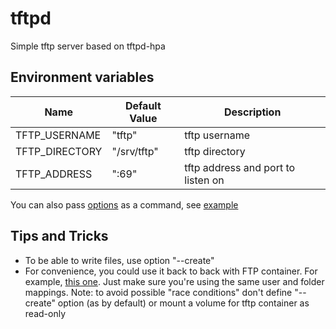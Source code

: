 # tftpd

Simple tftp server based on tftpd-hpa

## Environment variables

| Name           | Default Value | Description                        |
| -------------- | ------------- | ---------------------------------- |
| TFTP_USERNAME  | "tftp"        | tftp username                      |
| TFTP_DIRECTORY | "/srv/tftp"   | tftp directory                     |
| TFTP_ADDRESS   | ":69"         | tftp address and port to listen on |

You can also pass [options](https://manpages.debian.org/bullseye/tftpd-hpa/in.tftpd.8.en.html) as a command, see [example](https://github.com/AcidSailor/tftpd/blob/master/examples/back2back/docker-compose.yaml#L32)

## Tips and Tricks
* To be able to write files, use option "--create"
* For convenience, you could use it back to back with FTP container. For example, [this one](https://github.com/stilliard/docker-pure-ftpd). Just make sure you're using the same user and folder mappings. Note: to avoid possible "race conditions" don't define "--create" option (as by default) or mount a volume for tftp container as read-only 
